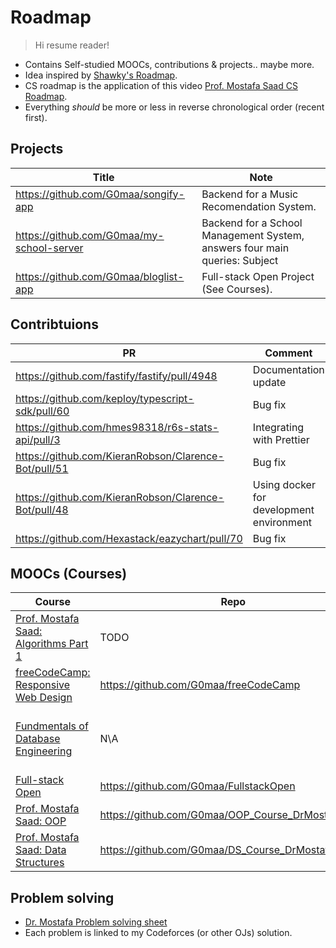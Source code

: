 # Roadmap

> Hi resume reader!

- Contains Self-studied MOOCs, contributions & projects.. maybe more.
- Idea inspired by [Shawky's Roadmap](https://github.com/OmarShawky1/CS-Roadmap).
- CS roadmap is the application of this video [Prof. Mostafa Saad CS Roadmap](https://youtu.be/b56XFMNEzAs?si=hZJiPl3FKIuPhqDS).
- Everything _should_ be more or less in reverse chronological order (recent first).

## Projects

| Title                                     | Note                                                                       |
| ----------------------------------------- | -------------------------------------------------------------------------- |
| https://github.com/G0maa/songify-app      | Backend for a Music Recomendation System.                                  |
| https://github.com/G0maa/my-school-server | Backend for a School Management System, answers four main queries: Subject |
| https://github.com/G0maa/bloglist-app     | Full-stack Open Project (See Courses).                                     |

<!-- Unsure if I should put those, they're old, low quality, not well documented... -->
<!-- | https://github.com/G0maa/ProjectOne                                            | Console program to help me (and others) to create their academic schedules and export them to a spreadsheet. |
| https://github.com/G0maa/OOP_Course_DrMostafaSaad/tree/master/AskMeOOP_Project | Related to OOP course, a console program that mimics AskFM.                                                  |
| https://github.com/G0maa/OOP_Course_DrMostafaSaad/tree/master/eBook_Project    | Related to OOP Course, a console progroam that mimics an eBook reader.                                       |
| https://github.com/G0maa/HelperFunctionsCPP                                    | Small collection of CPP functions that might be helpful in console programs.                                 | -->

## Contribtuions

| PR                                                   | Comment                                  |
| ---------------------------------------------------- | ---------------------------------------- |
| https://github.com/fastify/fastify/pull/4948         | Documentation update                     |
| https://github.com/keploy/typescript-sdk/pull/60     | Bug fix                                  |
| https://github.com/hmes98318/r6s-stats-api/pull/3    | Integrating with Prettier                |
| https://github.com/KieranRobson/Clarence-Bot/pull/51 | Bug fix                                  |
| https://github.com/KieranRobson/Clarence-Bot/pull/48 | Using docker for development environment |
| https://github.com/Hexastack/eazychart/pull/70       | Bug fix                                  |

## MOOCs (Courses)

| Course                                                                                                              | Repo                                              | Note                                                  |
| ------------------------------------------------------------------------------------------------------------------- | ------------------------------------------------- | ----------------------------------------------------- |
| [Prof. Mostafa Saad: Algorithms Part 1](https://www.udemy.com/course-dashboard-redirect/?course_id=4335460)         | TODO                                              | In-progress                                           |
| [freeCodeCamp: Responsive Web Design](https://www.freecodecamp.org/learn/2022/responsive-web-design/)               | https://github.com/G0maa/freeCodeCamp             |                                                       |
| [Fundmentals of Database Engineering](https://www.udemy.com/course-dashboard-redirect/?course_id=2722880)           | N\A                                               | 90% finished, took notes only                         |
| [Full-stack Open](https://fullstackopen.com/)                                                                       | https://github.com/G0maa/FullstackOpen            | [Project Repo](https://github.com/G0maa/bloglist-app) |
| [Prof. Mostafa Saad: OOP](https://youtube.com/playlist?list=PLPt2dINI2MIbMba7tpx3qvmgOsDlpITwG&si=hvxrUYrDH9uR4diP) | https://github.com/G0maa/OOP_Course_DrMostafaSaad | Old                                                   |
| [Prof. Mostafa Saad: Data Structures](https://www.udemy.com/course/dscpp-skills)                                    | https://github.com/G0maa/DS_Course_DrMostafaSaad  | Old                                                   |

## Problem solving

- [Dr. Mostafa Problem solving sheet](https://docs.google.com/spreadsheets/d/1oKdj2ZIaTpuEc-IDTvSf9KJvPYsVjeycdAjviGQe5h4/edit?usp=sharing)
- Each problem is linked to my Codeforces (or other OJs) solution.
